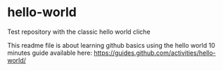 # hello-world
Test repository with the classic hello world cliche

This readme file is about learning github basics using the hello world 10 minutes guide available here:
https://guides.github.com/activities/hello-world/
